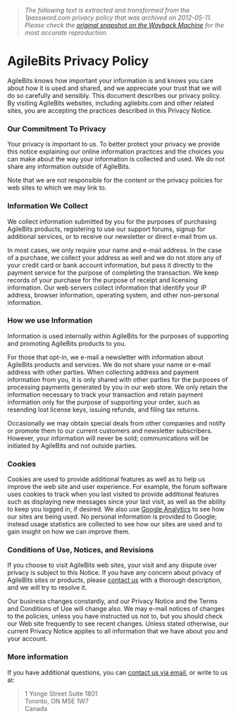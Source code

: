 > *The following text is extracted and transformed from the 1password.com privacy policy that was archived on 2012-05-11. Please check the [original snapshot on the Wayback Machine](https://web.archive.org/web/20120511001405id_/https%3A//agilebits.com/home/privacy) for the most accurate reproduction.*

# AgileBits Privacy Policy

AgileBits knows how important your information is and knows you care about how it is used and shared, and we appreciate your trust that we will do so carefully and sensibly. This document describes our privacy policy. By visiting AgileBits websites, including agilebits.com and other related sites, you are accepting the practices described in this Privacy Notice.

### Our Commitment To Privacy

Your privacy is important to us. To better protect your privacy we provide this notice explaining our online information practices and the choices you can make about the way your information is collected and used. We do not share any information outside of AgileBits.

Note that we are not responsible for the content or the privacy policies for web sites to which we may link to.

### Information We Collect

We collect information submitted by you for the purposes of purchasing AgileBits products, registering to use our support forums, signup for additional services, or to receive our newsletter or direct e-mail from us.

In most cases, we only require your name and e-mail address. In the case of a purchase, we collect your address as well and we do not store any of your credit card or bank account information, but pass it directly to the payment service for the purpose of completing the transaction. We keep records of your purchase for the purpose of receipt and licensing information. Our web servers collect information that identify your IP address, browser information, operating system, and other non-personal information.

### How we use Information

Information is used internally within AgileBits for the purposes of supporting and promoting AgileBits products to you.

For those that opt-in, we e-mail a newsletter with information about AgileBits products and services. We do not share your name or e-mail address with other parties. When collecting address and payment information from you, it is only shared with other parties for the purposes of processing payments generated by you in our web store. We only retain the information necessary to track your transaction and retain payment information only for the purpose of supporting your order, such as resending lost license keys, issuing refunds, and filing tax returns.

Occasionally we may obtain special deals from other companies and notify or promote them to our current customers and newsletter subscribers. However, your information will never be sold; communications will be initiated by AgileBits and not outside parties.

### Cookies

Cookies are used to provide additional features as well as to help us improve the web site and user experience. For example, the forum software uses cookies to track when you last visited to provide additional features such as displaying new messages since your last visit, as well as the ability to keep you logged in, if desired. We also use [Google Analytics](http://www.google.com/analytics/) to see how our sites are being used. No personal information is provided to Google; instead usage statistics are collected to see how our sites are used and to gain insight on how we can improve them.

### Conditions of Use, Notices, and Revisions

If you choose to visit AgileBits web sites, your visit and any dispute over privacy is subject to this Notice. If you have any concern about privacy of AgileBits sites or products, please [contact us](https://agilebits.com/contact_us) with a thorough description, and we will try to resolve it.

Our business changes constantly, and our Privacy Notice and the Terms and Conditions of Use will change also. We may e-mail notices of changes to the policies, unless you have instructed us not to, but you should check our Web site frequently to see recent changes. Unless stated otherwise, our current Privacy Notice applies to all information that we have about you and your account.

### More information

If you have additional questions, you can [contact us via email](https://agilebits.com/contact_us), or write to us at:

> 1 Yonge Street Suite 1801  
>  Toronto, ON M5E 1W7  
>  Canada
